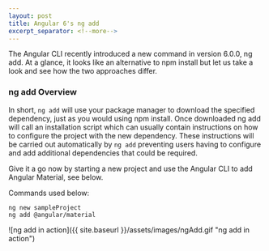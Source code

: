 ```yaml
---
layout: post
title: Angular 6's ng add
excerpt_separator: <!--more-->
---
```


The Angular CLI recently introduced a new command in version 6.0.0, ng add.
At a glance, it looks like an alternative to npm install but let us take a look
and see how the two approaches differ.

<!--more-->

### ng add Overview

In short, ```ng add``` will use your package manager to download the specified dependency, just as you would using npm install. Once downloaded ng add will call an installation script which can usually contain instructions on how to configure the project with the new dependency. These instructions will be carried out automatically by ```ng add``` preventing users having to configure and add additional dependencies that could be required.

Give it a go now by starting a new project and use the Angular CLI to add Angular Material, see below.

Commands used below:
```node
ng new sampleProject
ng add @angular/material
```
![ng add in action]({{ site.baseurl }}/assets/images/ngAdd.gif "ng add in action")
